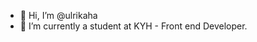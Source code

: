 - 👋 Hi, I’m @ulrikaha
- 🌱 I’m currently a student at KYH - Front end Developer.


<!---
ulrikaha/ulrikaha is a ✨ special ✨ repository because its `README.md` (this file) appears on your GitHub profile.
You can click the Preview link to take a look at your changes.
--->

